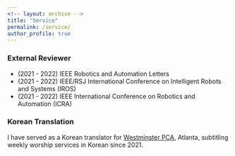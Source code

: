 ```yaml
---
<!-- layout: archive -->
title: "Service"
permalink: /service/
author_profile: true
---
```


<h3>External Reviewer</h3>

- (2021 - 2022) IEEE Robotics and Automation Letters
- (2021 - 2022) IEEE/RSJ International Conference on Intelligent Robots and Systems (IROS)
- (2021 - 2022) IEEE International Conference on Robotics and Automation (ICRA)

<h3>Korean Translation</h3>

I have served as a Korean translator for [Westminster PCA](https://www.youtube.com/playlist?list=PL07bxEYEojEat7CUihLULZrXipJdjPlrE), Atlanta, subtitling weekly worship services in Korean since 2021.
